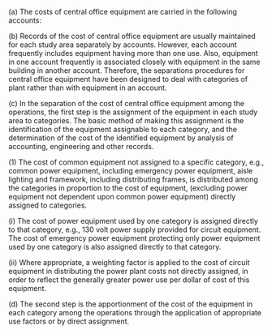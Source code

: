 (a) The costs of central office equipment are carried in the following accounts:

(b) Records of the cost of central office equipment are usually maintained for each study area separately by accounts. However, each account frequently includes equipment having more than one use. Also, equipment in one account frequently is associated closely with equipment in the same building in another account. Therefore, the separations procedures for central office equipment have been designed to deal with categories of plant rather than with equipment in an account.

(c) In the separation of the cost of central office equipment among the operations, the first step is the assignment of the equipment in each study area to categories. The basic method of making this assignment is the identification of the equipment assignable to each category, and the determination of the cost of the identified equipment by analysis of accounting, engineering and other records.

(1) The cost of common equipment not assigned to a specific category, e.g., common power equipment, including emergency power equipment, aisle lighting and framework, including distributing frames, is distributed among the categories in proportion to the cost of equipment, (excluding power equipment not dependent upon common power equipment) directly assigned to categories.

(i) The cost of power equipment used by one category is assigned directly to that category, e.g., 130 volt power supply provided for circuit equipment. The cost of emergency power equipment protecting only power equipment used by one category is also assigned directly to that category.

(ii) Where appropriate, a weighting factor is applied to the cost of circuit equipment in distributing the power plant costs not directly assigned, in order to reflect the generally greater power use per dollar of cost of this equipment.

(d) The second step is the apportionment of the cost of the equipment in each category among the operations through the application of appropriate use factors or by direct assignment.

